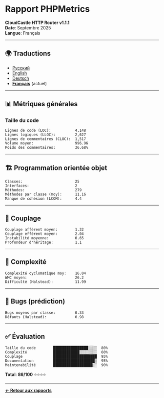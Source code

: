# Rapport PHPMetrics

**CloudCastle HTTP Router v1.1.1**  
**Date**: Septembre 2025  
**Langue**: Français

---

## 🌍 Traductions

- [Русский](../../ru/reports/phpmetrics.md)
- [English](../../en/reports/phpmetrics.md)
- [Deutsch](../../de/reports/phpmetrics.md)
- **[Français](phpmetrics.md)** (actuel)

---

## 📊 Métriques générales

### Taille du code

```
Lignes de code (LOC):           4,148
Lignes logiques (LLOC):         2,627
Lignes de commentaires (CLOC):  1,517
Volume moyen:                   996.96
Poids des commentaires:         36.68%
```

---

## 🏗️ Programmation orientée objet

```
Classes:                        25
Interfaces:                     2
Méthodes:                       279
Méthodes par classe (moy):      11.16
Manque de cohésion (LCOM):      4.4
```

---

## 🔗 Couplage

```
Couplage afférent moyen:        1.32
Couplage efférent moyen:        2.04
Instabilité moyenne:            0.65
Profondeur d'héritage:          1.1
```

---

## 🧮 Complexité

```
Complexité cyclomatique moy:    16.04
WMC moyen:                      26.2
Difficulté (Halstead):          11.99
```

---

## 🐛 Bugs (prédiction)

```
Bugs moyens par classe:         0.33
Défauts (Halstead):             0.98
```

---

## ✅ Évaluation

```
Taille du code        ████████████████░░░░  80%
Complexité            ████████████░░░░░░░░  60%
Couplage              ████████████████████  95%
Documentation         ███████████████████░  95%
Maintenabilité        ██████████████████░░  90%
```

**Total**: **86/100** ⭐⭐⭐⭐

---

**[← Retour aux rapports](static-analysis.md)**

